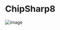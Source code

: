 # ChipSharp8

![image](https://github.com/HFx6/ChipSharp8/assets/43940641/4c4b8442-d9fd-4457-b5cd-83e7f836fe3e)
